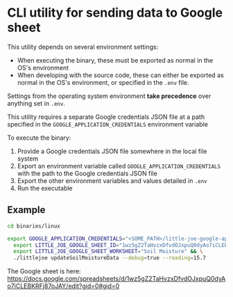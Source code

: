 # CLI utility for sending data to Google sheet

This utility depends on several environment settings:

- When executing the binary, these must be exported as normal in the OS's environment
- When developing with the source code, these can either be exported as normal in the OS's environment, or specified in the `.env` file. 

Settings from the operating system environment **take precedence** over anything set in `.env`.

This utility requires a separate Google credentials JSON file at a path specified in the `GOOGLE_APPLICATION_CREDENTIALS` environment variable

To execute the binary:

1. Provide a Google credentials JSON file somewhere in the local file system
2. Export an environment variable called `GOOGLE_APPLICATION_CREDENTIALS` with the path to the Google credentials JSON file
3. Export the other environment variables and values detailed in `.env`
4. Run the executable

## Example
```bash
cd binaries/linux

export GOOGLE_APPLICATION_CREDENTIALS="<SOME_PATH>/little-joe-google-api-service-key.json" && \
  export LITTLE_JOE_GOOGLE_SHEET_ID="1wz5gZ2TaHvzxDfvdOJxpuQ0dyAo7iCLEBKRFj87oJAY" && \
  export LITTLE_JOE_GOOGLE_SHEET_WORKSHEET="Soil Moisture" && \
  ./littlejoe updateSoilMoistureData --debug=true --reading=15.7
```


The Google sheet is here:
https://docs.google.com/spreadsheets/d/1wz5gZ2TaHvzxDfvdOJxpuQ0dyAo7iCLEBKRFj87oJAY/edit?gid=0#gid=0

